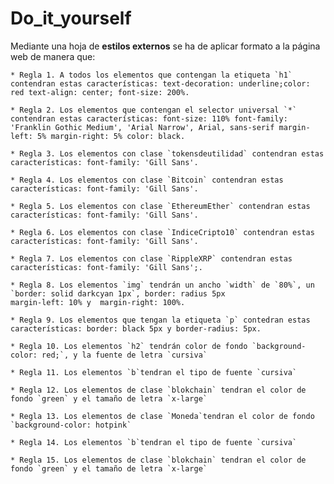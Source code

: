 # Do_it_yourself
Mediante una hoja de **estilos externos** se ha de aplicar formato a la página web de manera que:

    * Regla 1. A todos los elementos que contengan la etiqueta `h1` contendran estas características: text-decoration: underline;color: red text-align: center; font-size: 200%.

    * Regla 2. Los elementos que contengan el selector universal `*` contendran estas características: font-size: 110% font-family: 'Franklin Gothic Medium', 'Arial Narrow', Arial, sans-serif margin-left: 5% margin-right: 5% color: black.
    
    * Regla 3. Los elementos con clase `tokensdeutilidad` contendran estas características: font-family: 'Gill Sans'.

    * Regla 4. Los elementos con clase `Bitcoin` contendran estas características: font-family: 'Gill Sans'.

    * Regla 5. Los elementos con clase `EthereumEther` contendran estas características: font-family: 'Gill Sans'.
    
    * Regla 6. Los elementos con clase `IndiceCripto10` contendran estas características: font-family: 'Gill Sans'.
    
    * Regla 7. Los elementos con clase `RippleXRP` contendran estas características: font-family: 'Gill Sans';.
    
    * Regla 8. Los elementos `img` tendrán un ancho `width` de `80%`, un `border: solid darkcyan 1px`, border: radius 5px
    margin-left: 10% y  margin-right: 100%.
    
    * Regla 9. Los elementos que tengan la etiqueta `p` contedran estas características: border: black 5px y border-radius: 5px.
    
    * Regla 10. Los elementos `h2` tendrán color de fondo `background-color: red;`, y la fuente de letra `cursiva`
    
    * Regla 11. Los elementos `b`tendran el tipo de fuente `cursiva`
    
    * Regla 12. Los elementos de clase `blokchain` tendran el color de fondo `green` y el tamaño de letra `x-large`

    * Regla 13. Los elementos de clase `Moneda`tendran el color de fondo `background-color: hotpink`
    
    * Regla 14. Los elementos `b`tendran el tipo de fuente `cursiva`

    * Regla 15. Los elementos de clase `blokchain` tendran el color de fondo `green` y el tamaño de letra `x-large`
    
